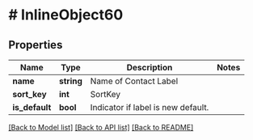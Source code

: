 # # InlineObject60

## Properties

Name | Type | Description | Notes
------------ | ------------- | ------------- | -------------
**name** | **string** | Name of Contact Label |
**sort_key** | **int** | SortKey |
**is_default** | **bool** | Indicator if label is new default. |

[[Back to Model list]](../../README.md#models) [[Back to API list]](../../README.md#endpoints) [[Back to README]](../../README.md)
